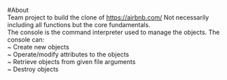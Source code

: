 
#About</br>
Team project to build the clone of https://airbnb.com/
Not necessarily including all functions but the core fundamentals.</br>
 The console is the command interpreter used to manage
the objects. The console can:
</br>
~ Create new objects</br>
~ Operate/modify attributes to the objects</br>
~ Retrieve objects from given file arguments</br>
~ Destroy objects</br>


